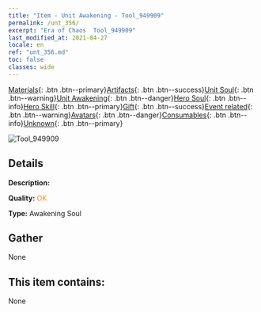 ```yaml
---
title: "Item - Unit Awakening - Tool_949909"
permalink: /unt_356/
excerpt: "Era of Chaos  Tool_949909"
last_modified_at: 2021-04-27
locale: en
ref: "unt_356.md"
toc: false
classes: wide
---
```

 [Materials](/Items/){: .btn .btn--primary}[Artifacts](/Items/Artifacts/){: .btn .btn--success}[Unit Soul](/Items/UnitSoul/){: .btn .btn--warning}[Unit Awakening](/Items/UnitAwakening/){: .btn .btn--danger}[Hero Soul](/Items/HeroSoul/){: .btn .btn--info}[Hero Skill](/Items/HeroSkill/){: .btn .btn--primary}[Gift](/Items/Gift/){: .btn .btn--success}[Event related](/Items/Events/){: .btn .btn--warning}[Avatars](/Items/Avatars/){: .btn .btn--danger}[Consumables](/Items/Consumables/){: .btn .btn--info}[Unknown](/Items/Unknown/){: .btn .btn--primary}

 ![Tool_949909](/images/u/tia_xunshashi.jpg)

## Details
 **Description:** 

 **Quality:** <span style="color: #FF8C00">OK</span>

 **Type:** Awakening Soul

## Gather

  None

## This item contains:

  None

